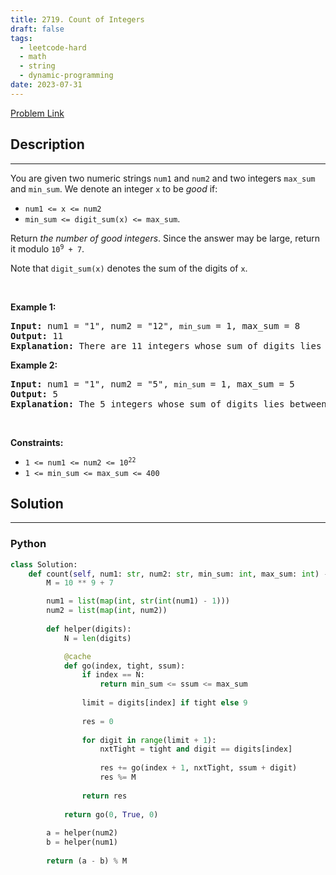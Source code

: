 ```yaml
---
title: 2719. Count of Integers
draft: false
tags: 
  - leetcode-hard
  - math
  - string
  - dynamic-programming
date: 2023-07-31
---
```


[Problem Link](https://leetcode.com/problems/count-of-integers/)

## Description

---
<p>You are given two numeric strings <code>num1</code> and <code>num2</code> and two integers <code>max_sum</code> and <code>min_sum</code>. We denote an integer <code>x</code> to be <em>good</em> if:</p>

<ul>
	<li><code>num1 &lt;= x &lt;= num2</code></li>
	<li><code>min_sum &lt;= digit_sum(x) &lt;= max_sum</code>.</li>
</ul>

<p>Return <em>the number of good integers</em>. Since the answer may be large, return it modulo <code>10<sup>9</sup> + 7</code>.</p>

<p>Note that <code>digit_sum(x)</code> denotes the sum of the digits of <code>x</code>.</p>

<p>&nbsp;</p>
<p><strong class="example">Example 1:</strong></p>

<pre>
<strong>Input:</strong> num1 = &quot;1&quot;, num2 = &quot;12&quot;, <code>min_sum</code> = 1, max_sum = 8
<strong>Output:</strong> 11
<strong>Explanation:</strong> There are 11 integers whose sum of digits lies between 1 and 8 are 1,2,3,4,5,6,7,8,10,11, and 12. Thus, we return 11.
</pre>

<p><strong class="example">Example 2:</strong></p>

<pre>
<strong>Input:</strong> num1 = &quot;1&quot;, num2 = &quot;5&quot;, <code>min_sum</code> = 1, max_sum = 5
<strong>Output:</strong> 5
<strong>Explanation:</strong> The 5 integers whose sum of digits lies between 1 and 5 are 1,2,3,4, and 5. Thus, we return 5.
</pre>

<p>&nbsp;</p>
<p><strong>Constraints:</strong></p>

<ul>
	<li><code>1 &lt;= num1 &lt;= num2 &lt;= 10<sup>22</sup></code></li>
	<li><code>1 &lt;= min_sum &lt;= max_sum &lt;= 400</code></li>
</ul>


## Solution

---
### Python
``` py title='count-of-integers'
class Solution:
    def count(self, num1: str, num2: str, min_sum: int, max_sum: int) -> int:
        M = 10 ** 9 + 7

        num1 = list(map(int, str(int(num1) - 1)))
        num2 = list(map(int, num2))
        
        def helper(digits):
            N = len(digits)

            @cache
            def go(index, tight, ssum):
                if index == N:
                    return min_sum <= ssum <= max_sum
                
                limit = digits[index] if tight else 9
                
                res = 0
                
                for digit in range(limit + 1):
                    nxtTight = tight and digit == digits[index]
                    
                    res += go(index + 1, nxtTight, ssum + digit)
                    res %= M
                
                return res
            
            return go(0, True, 0)
        
        a = helper(num2)
        b = helper(num1)
        
        return (a - b) % M
```


